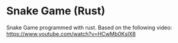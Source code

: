 # Snake Game (Rust)
Snake Game programmed with rust. 
Based on the following video: https://www.youtube.com/watch?v=HCwMb0KslX8

